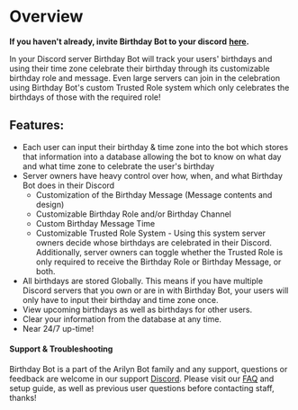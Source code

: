 # Overview

**If you haven't already, invite Birthday Bot to your discord** [**here**](https://discord.com/api/oauth2/authorize?client_id=656621136808902656&permissions=268921936&scope=bot%20applications.commands)**.**

In your Discord server Birthday Bot will track your users' birthdays and using their time zone celebrate their birthday through its customizable birthday role and message. Even large servers can join in the celebration using Birthday Bot's custom Trusted Role system which only celebrates the birthdays of those with the required role!

## **Features**:

-   Each user can input their birthday & time zone into the bot which stores that information into a database allowing the bot to know on what day and what time zone to celebrate the user's birthday
-   Server owners have heavy control over how, when, and what Birthday Bot does in their Discord
    -   Customization of the Birthday Message \(Message contents and design\)
    -   Customizable Birthday Role and/or Birthday Channel
    -   Custom Birthday Message Time
    -   Customizable Trusted Role System - Using this system server owners decide whose birthdays are celebrated in their Discord. Additionally, server owners can toggle whether the Trusted Role is only required to receive the Birthday Role or Birthday Message, or both.
-   All birthdays are stored Globally. This means if you have multiple Discord servers that you own or are in with Birthday Bot, your users will only have to input their birthday and time zone once.
-   View upcoming birthdays as well as birthdays for other users.
-   Clear your information from the database at any time.
-   Near 24/7 up-time!

#### Support & Troubleshooting

Birthday Bot is a part of the Arilyn Bot family and any support, questions or feedback are welcome in our support [Discord](https://discord.com/invite/9gUQFtz). Please visit our [FAQ](faq.md) and setup guide, as well as previous user questions before contacting staff, thanks!
